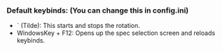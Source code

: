 ### Default keybinds:  (You can change this in config.ini)
- ` (Tilde): This starts and stops the rotation.
- WindowsKey + F12: Opens up the spec selection screen and reloads keybinds.
